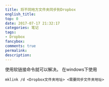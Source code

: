 ```yaml
---
title: 将不同地方文件夹同步到Dropbox
english_title:
top: 0
date: 2017-07-17 21:32:17
categories: 笔记
tags: 
- Dropbox
fancybox:
comments: true
permalink:
description:
---
```

使用软链接命令就可以解决。
在windows下使用
```
mklink /d <Dropbox文件夹地址> <需要同步文件夹地址>
```